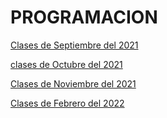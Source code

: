 # PROGRAMACION

[Clases de Septiembre del 2021](clases_fecha/readme.md)

[clases de Octubre del 2021](clases_octubre/readme.md)

[Clases de Noviembre del 2021](clases_noviembre/readme.md)

[Clases de Febrero del 2022](clase_febrero/readme.md)